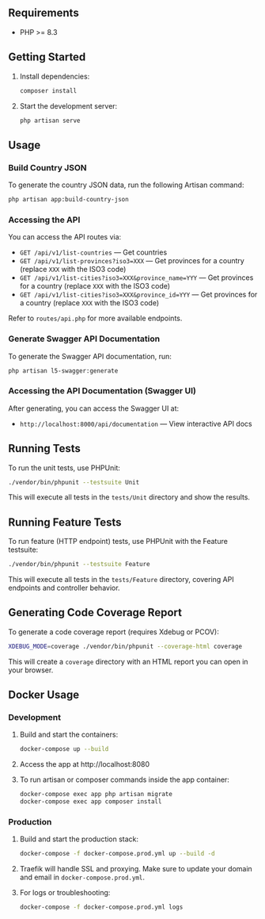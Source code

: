## Requirements

- PHP >= 8.3

## Getting Started

1. Install dependencies:

   ```bash
   composer install
   ```

2. Start the development server:

   ```bash
   php artisan serve
   ```

## Usage

### Build Country JSON

To generate the country JSON data, run the following Artisan command:

```bash
php artisan app:build-country-json
```

### Accessing the API

You can access the API routes via:

-   `GET /api/v1/list-countries` — Get countries
-   `GET /api/v1/list-provinces?iso3=XXX` — Get provinces for a country (replace `XXX` with the ISO3 code)
-   `GET /api/v1/list-cities?iso3=XXX&province_name=YYY` — Get provinces for a country (replace `XXX` with the ISO3 code)
-   `GET /api/v1/list-cities?iso3=XXX&province_id=YYY` — Get provinces for a country (replace `XXX` with the ISO3 code)

Refer to `routes/api.php` for more available endpoints.

### Generate Swagger API Documentation

To generate the Swagger API documentation, run:

```bash
php artisan l5-swagger:generate
```

### Accessing the API Documentation (Swagger UI)

After generating, you can access the Swagger UI at:

-   `http://localhost:8000/api/documentation` — View interactive API docs

## Running Tests

To run the unit tests, use PHPUnit:

```bash
./vendor/bin/phpunit --testsuite Unit
```

This will execute all tests in the `tests/Unit` directory and show the results.

## Running Feature Tests

To run feature (HTTP endpoint) tests, use PHPUnit with the Feature testsuite:

```bash
./vendor/bin/phpunit --testsuite Feature
```

This will execute all tests in the `tests/Feature` directory, covering API endpoints and controller behavior.

## Generating Code Coverage Report

To generate a code coverage report (requires Xdebug or PCOV):

```bash
XDEBUG_MODE=coverage ./vendor/bin/phpunit --coverage-html coverage
```

This will create a `coverage` directory with an HTML report you can open in your browser.

## Docker Usage

### Development

1. Build and start the containers:

   ```bash
   docker-compose up --build
   ```

2. Access the app at http://localhost:8080

3. To run artisan or composer commands inside the app container:

   ```bash
   docker-compose exec app php artisan migrate
   docker-compose exec app composer install
   ```

### Production

1. Build and start the production stack:

   ```bash
   docker-compose -f docker-compose.prod.yml up --build -d
   ```

2. Traefik will handle SSL and proxying. Make sure to update your domain and email in `docker-compose.prod.yml`.

3. For logs or troubleshooting:

   ```bash
   docker-compose -f docker-compose.prod.yml logs
   ```
